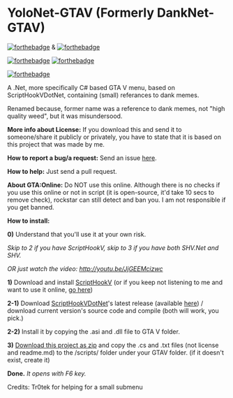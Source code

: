 # YoloNet-GTAV (Formerly DankNet-GTAV)
[![forthebadge](http://forthebadge.com/images/badges/built-by-hipsters.svg)](http://forthebadge.com) & [![forthebadge](http://forthebadge.com/images/badges/built-by-developers.svg)](http://forthebadge.com)

[![forthebadge](http://forthebadge.com/images/badges/made-with-crayons.svg)](http://forthebadge.com) [![forthebadge](http://forthebadge.com/images/badges/built-with-swag.svg)](http://forthebadge.com)

[![forthebadge](http://forthebadge.com/images/badges/makes-people-smile.svg)](http://forthebadge.com)

A .Net, more specifically C# based GTA V menu, based on ScriptHookVDotNet, containing (small) referances to dank memes.

Renamed because, former name was a reference to dank memes, not "high quality weed", but it was misundersood.

**More info about License:**
If you download this and send it to someone/share it publicly or privately, you have to state that it is based on this project that was made by me.

**How to report a bug/a request:**
Send an issue [here](https://github.com/ardaozkal/YoloNet-GTAV/issues).

**How to help:**
Just send a pull request.

**About GTA:Online:**
Do NOT use this online. Although there is no checks if you use this online or not in script (it is open-source, it'd take 10 secs to remove check), rockstar can still detect and ban you. I am not responsible if you get banned.

**How to install:**

**0)** Understand that you'll use it at your own risk.

*Skip to 2 if you have ScriptHookV, skip to 3 if you have both SHV.Net and SHV.*

*OR just watch the video: http://youtu.be/JjGEEMcizwc*

**1)** Download and install [ScriptHookV](http://www.dev-c.com/gtav/scripthookv/) (or if you keep not listening to me and want to use it online, [go here](http://www.se7ensins.com/forums/threads/gta-online-online-bypass-1-28-mod-menu-mega-thread-info-thread.1318313/))

**2-1)** Download [ScriptHookVDotNet](https://github.com/crosire/scripthookvdotnet)'s latest release (available [here](https://github.com/crosire/scripthookvdotnet/releases)) / download current version's source code and compile (both will work, you pick.)

**2-2)** Install it by copying the .asi and .dll file to GTA V folder.

**3)** [Download this project as zip](https://github.com/ardaozkal/YoloNet-GTAV/archive/master.zip) and copy the .cs and .txt files (not license and readme.md) to the /scripts/ folder under your GTAV folder. (if it doesn't exist, create it)

**Done.** *It opens with F6 key.*


Credits:
Tr0tek for helping for a small submenu
